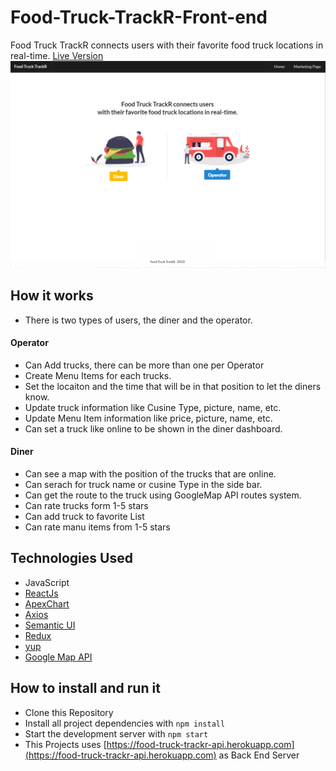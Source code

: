 # Food-Truck-TrackR-Front-end

Food Truck TrackR connects users with their favorite food truck locations in real-time. [Live Version](https://foodtruck-trackr.vercel.app/)
![alt text](https://github.com/BkAngel201/portfolio-website/raw/master/images/pic04-4.jpg "Food Truck TrackR App")


## How it works
 - There is two types of users, the diner and the operator.
 #### Operator
 - Can Add trucks, there can be more than one per Operator
 - Create Menu Items for each trucks.
 - Set the locaiton and the time that will be in that position to let the diners know.
 - Update truck information like Cusine Type, picture, name, etc.
 - Update Menu Item information like price, picture, name, etc.
 - Can set a truck like online to be shown in the diner dashboard.
 #### Diner
 - Can see a map with the position of the trucks that are online.
 - Can serach for truck name or cusine Type in the side bar.
 - Can get the route to the truck using GoogleMap API routes system.
 - Can rate trucks form 1-5 stars
 - Can add truck to favorite List
 - Can rate manu items from 1-5 stars
 

## Technologies Used
 - JavaScript
 - [ReactJs](https://es.reactjs.org/)
 - [ApexChart](https://apexcharts.com/docs/react-charts/)
 - [Axios](https://www.npmjs.com/package/axios)
 - [Semantic UI](https://react.semantic-ui.com/)
 - [Redux](https://redux.js.org/)
 - [yup](https://www.npmjs.com/package/yup)
 - [Google Map API](https://console.cloud.google.com/google/maps-apis/)
 


## How to install and run it
- Clone this Repository
- Install all project dependencies with `npm install`
- Start the development server with `npm start`
- This Projects uses [https://food-truck-trackr-api.herokuapp.com](https://food-truck-trackr-api.herokuapp.com) as Back End Server


